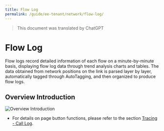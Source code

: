 ```yaml
---
title: Flow Log
permalink: /guide/ee-tenant/network/flow-log/
---
```


> This document was translated by ChatGPT

# Flow Log

Flow logs record detailed information of each flow on a minute-by-minute basis, displaying flow log data through trend analysis charts and tables. The data obtained from network positions on the link is parsed layer by layer, automatically tagged through AutoTagging, and then organized to produce flow logs.

## Overview Introduction

![Overview Introduction](https://yunshan-guangzhou.oss-cn-beijing.aliyuncs.com/pub/pic/20230920650ac4d20944c.png)

- For details on page button functions, please refer to the section [Tracing - Call Log](../tracing/call-log/).